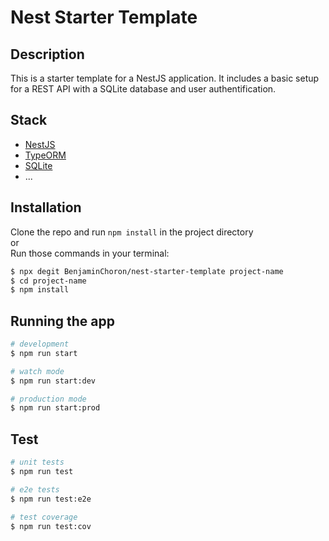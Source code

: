 # Nest Starter Template

## Description

This is a starter template for a NestJS application. It includes a basic setup for a REST API with a SQLite database and user authentification.

## Stack

- [NestJS](https://nestjs.com/)
- [TypeORM](https://typeorm.io/)
- [SQLite](https://www.sqlite.org/index.html)
- ...

## Installation

Clone the repo and run `npm install` in the project directory\
or\
Run those commands in your terminal:

```bash
$ npx degit BenjaminChoron/nest-starter-template project-name
$ cd project-name
$ npm install
```

## Running the app

```bash
# development
$ npm run start

# watch mode
$ npm run start:dev

# production mode
$ npm run start:prod
```

## Test

```bash
# unit tests
$ npm run test

# e2e tests
$ npm run test:e2e

# test coverage
$ npm run test:cov
```
